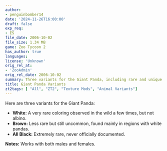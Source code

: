 ```yaml
---
author:
- penguinbomber14
date: '2024-11-26T16:00:00'
draft: false
exp_req:
- ES
file_date: 2006-10-02
file_size: 1.34 MB
game: Zoo Tycoon 2
has_author: true
languages:
license: 'Unknown'
orig_rel_at:
- 'ZooAdmin'
orig_rel_date: 2006-10-02
summary: Three variants for the Giant Panda, including rare and unique colors.
title: Giant Panda Variants
zt2tags: [ "All", "ZT2", "Texture Mods", "Animal Variants"]
---
```

Here are three variants for the Giant Panda:

- **White:** A very rare coloring observed in the wild a few times, but not albino.
- **Brown:** Less rare but still uncommon, found mainly in regions with white pandas.
- **All Black:** Extremely rare, never officially documented.  

**Notes:** Works with both males and females.
